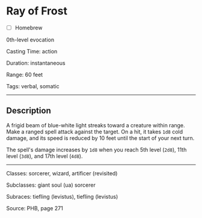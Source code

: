 # Ray of Frost

- [ ] Homebrew

0th-level evocation

Casting Time: action

Duration: instantaneous

Range: 60 feet

Tags: verbal, somatic

---

## Description
A frigid beam of blue-white light streaks toward a creature within range. Make a ranged spell attack against the target. On a hit, it takes `1d8` cold damage, and its speed is reduced by 10 feet until the start of your next turn.

The spell's damage increases by `1d8` when you reach 5th level (`2d8`), 11th level (`3d8`), and 17th level (`4d8`).

---

Classes: sorcerer, wizard, artificer (revisited)

Subclasses: giant soul (ua) sorcerer

Subraces: tiefling (levistus), tiefling (levistus)

Source: PHB, page 271
